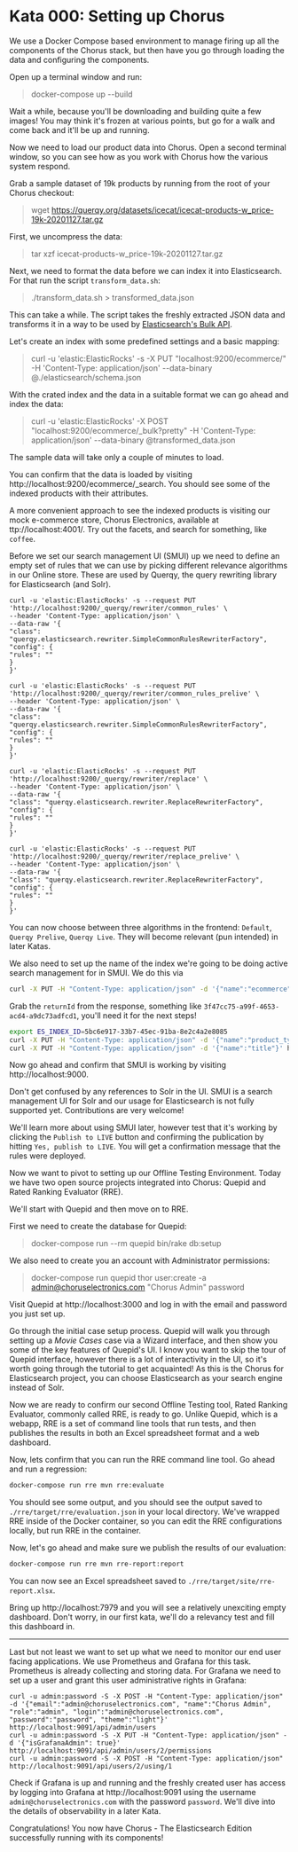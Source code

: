 # Kata 000: Setting up Chorus

We use a Docker Compose based environment to manage firing up all the components of the Chorus stack, but then have you go through loading the data and configuring the components.

Open up a terminal window and run:
> docker-compose up --build

Wait a while, because you'll be downloading and building quite a few images!  You may think it's frozen at various points, but go for a walk and come back and it'll be up and running.

Now we need to load our product data into Chorus.  Open a second terminal window, so you can see how as you work with Chorus how the various system respond.

Grab a sample dataset of 19k products by running from the root of your Chorus checkout:

> wget https://querqy.org/datasets/icecat/icecat-products-w_price-19k-20201127.tar.gz

First, we uncompress the data:

> tar xzf icecat-products-w_price-19k-20201127.tar.gz

Next, we need to format the data before we can index it into Elasticsearch. For that run the script `transform_data.sh`:

> ./transform_data.sh > transformed_data.json

This can take a while. The script takes the freshly extracted JSON data and transforms it in a way to be used by [Elasticsearch's Bulk API](https://www.elastic.co/guide/en/elasticsearch/reference/current/docs-bulk.html).

Let's create an index with some predefined settings and a basic mapping: 

> curl -u 'elastic:ElasticRocks' -s -X PUT "localhost:9200/ecommerce/" -H 'Content-Type: application/json' --data-binary @./elasticsearch/schema.json

With the crated index and the data in a suitable format we can go ahead and index the data:

> curl -u 'elastic:ElasticRocks' -X POST "localhost:9200/ecommerce/_bulk?pretty" -H 'Content-Type: application/json' --data-binary @transformed_data.json

The sample data will take only a couple of minutes to load.

You can confirm that the data is loaded by visiting http://localhost:9200/ecommerce/_search. You should see some of the indexed products with their attributes.

A more convenient approach to see the indexed products is visiting our mock e-commerce store, Chorus Electronics, available at ttp://localhost:4001/. Try out the facets, and search for something, like `coffee`.

Before we set our search management UI (SMUI) up we need to define an empty set of rules that we can use by picking different relevance algorithms in our Online store.
These are used by Querqy, the query rewriting library for Elasticsearch (and Solr).

```
curl -u 'elastic:ElasticRocks' -s --request PUT 'http://localhost:9200/_querqy/rewriter/common_rules' \
--header 'Content-Type: application/json' \
--data-raw '{
"class": "querqy.elasticsearch.rewriter.SimpleCommonRulesRewriterFactory",
"config": {
"rules": ""
}
}'
```
```
curl -u 'elastic:ElasticRocks' -s --request PUT 'http://localhost:9200/_querqy/rewriter/common_rules_prelive' \
--header 'Content-Type: application/json' \
--data-raw '{
"class": "querqy.elasticsearch.rewriter.SimpleCommonRulesRewriterFactory",
"config": {
"rules": ""
}
}'
```
```
curl -u 'elastic:ElasticRocks' -s --request PUT 'http://localhost:9200/_querqy/rewriter/replace' \
--header 'Content-Type: application/json' \
--data-raw '{
"class": "querqy.elasticsearch.rewriter.ReplaceRewriterFactory",
"config": {
"rules": ""
}
}'
```
```
curl -u 'elastic:ElasticRocks' -s --request PUT 'http://localhost:9200/_querqy/rewriter/replace_prelive' \
--header 'Content-Type: application/json' \
--data-raw '{
"class": "querqy.elasticsearch.rewriter.ReplaceRewriterFactory",
"config": {
"rules": ""
}
}'
```

You can now choose between three algorithms in the frontend: `Default`, `Querqy Prelive`, `Querqy Live`. They will become relevant (pun intended) in later Katas.  

We also need to set up the name of the index we're going to be doing active search management for in SMUI. We do this via

```sh
curl -X PUT -H "Content-Type: application/json" -d '{"name":"ecommerce", "description":"Ecommerce Demo"}' http://localhost:9000/api/v1/solr-index
```

Grab the `returnId` from the response, something like `3f47cc75-a99f-4653-acd4-a9dc73adfcd1`, you'll need it for the next steps!

```sh
export ES_INDEX_ID=5bc6e917-33b7-45ec-91ba-8e2c4a2e8085
curl -X PUT -H "Content-Type: application/json" -d '{"name":"product_type"}' http://localhost:9000/api/v1/${ES_INDEX_ID}/suggested-solr-field
curl -X PUT -H "Content-Type: application/json" -d '{"name":"title"}' http://localhost:9000/api/v1/${ES_INDEX_ID}/suggested-solr-field
```

Now go ahead and confirm that SMUI is working by visiting http://localhost:9000.

Don't get confused by any references to Solr in the UI. SMUI is a search management UI for Solr and our usage for Elasticsearch is not fully supported yet. Contributions are very welcome!

We'll learn more about using SMUI later, however test that it's working by clicking the `Publish to LIVE` button and confirming the publication by hitting `Yes, publish to LIVE`. You will get a confirmation message that the rules were deployed.  

Now we want to pivot to setting up our Offline Testing Environment. Today we have two open source projects integrated into Chorus: Quepid and Rated Ranking Evaluator (RRE).

We'll start with Quepid and then move on to RRE.

First we need to create the database for Quepid:

> docker-compose run --rm quepid bin/rake db:setup

We also need to create you an account with Administrator permissions:

> docker-compose run quepid thor user:create -a admin@choruselectronics.com "Chorus Admin" password

Visit Quepid at http://localhost:3000 and log in with the email and password you just set up.

Go through the initial case setup process. Quepid will walk you through setting up a _Movie Cases_ case via a Wizard interface, and then show you some of the key features of Quepid's UI.  I know you want to skip the tour of Quepid interface, however there is a lot of interactivity in the UI, so it's worth going through the tutorial to get acquainted! As this is the Chorus for Elasticsearch project, you can choose Elasticsearch as your search engine instead of Solr.

Now we are ready to confirm our second Offline Testing tool, Rated Ranking Evaluator, commonly called RRE, is ready to go. Unlike Quepid, which is a webapp, RRE is a set of command line tools that run tests, and then publishes the results in both an Excel spreadsheet format and a web dashboard.

Now, lets confirm that you can run the RRE command line tool. Go ahead and run a regression:

```sh
docker-compose run rre mvn rre:evaluate
```

You should see some output, and you should see the output saved to `./rre/target/rre/evaluation.json` in your local directory.  We've wrapped RRE inside of the Docker container, so you can edit the RRE configurations locally, but run RRE in the container.

Now, let's go ahead and make sure we publish the results of our evaluation:

```sh
docker-compose run rre mvn rre-report:report
```

You can now see an Excel spreadsheet saved to `./rre/target/site/rre-report.xlsx`.

Bring up http://localhost:7979 and you will see a relatively unexciting empty dashboard. Don't worry, in our first kata, we'll do a relevancy test and fill this dashboard in.

----
Last but not least we want to set up what we need to monitor our end user facing applications. We use Prometheus and Grafana for this task. Prometheus is already collecting and storing data. For Grafana we need to set up a user and grant this user administrative rights in Grafana:

```
curl -u admin:password -S -X POST -H "Content-Type: application/json" -d '{"email":"admin@choruselectronics.com", "name":"Chorus Admin", "role":"admin", "login":"admin@choruselectronics.com", "password":"password", "theme":"light"}' http://localhost:9091/api/admin/users
curl -u admin:password -S -X PUT -H "Content-Type: application/json" -d '{"isGrafanaAdmin": true}' http://localhost:9091/api/admin/users/2/permissions
curl -u admin:password -S -X POST -H "Content-Type: application/json" http://localhost:9091/api/users/2/using/1
```

Check if Grafana is up and running and the freshly created user has access by logging into Grafana at http://localhost:9091 using the username `admin@choruselectronics.com` with the password `password`. We'll dive into the details of observability in a later Kata.

Congratulations! You now have Chorus - The Elasticsearch Edition successfully running with its components!
